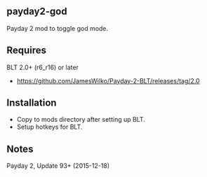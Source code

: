 payday2-god
-----------
Payday 2 mod to toggle god mode.

Requires
--------
BLT 2.0+ (r6_r16) or later
- https://github.com/JamesWilko/Payday-2-BLT/releases/tag/2.0

Installation
------------
- Copy to mods directory after setting up BLT.
- Setup hotkeys for BLT.

Notes
-----
Payday 2, Update 93+ (2015-12-18)
